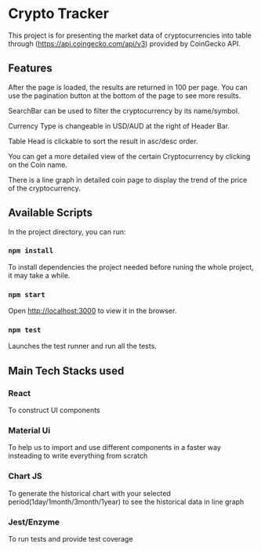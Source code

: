 # Crypto Tracker

This project is for presenting the market data of cryptocurrencies into table through (https://api.coingecko.com/api/v3) provided by CoinGecko API.

## Features

After the page is loaded, the results are returned in 100 per page. You can use the pagination button at the bottom of the page to see more results.

SearchBar can be used to filter the cryptocurrency by its name/symbol.

Currency Type is changeable in USD/AUD at the right of Header Bar.

Table Head is clickable to sort the result in asc/desc order.

You can get a more detailed view of the certain Cryptocurrency by clicking on the Coin name.

There is a line graph in detailed coin page to display the trend of the price of the cryptocurrency.

## Available Scripts

In the project directory, you can run:

### `npm install`

To install dependencies the project needed before runing the whole project, it may take a while.

### `npm start`

Open [http://localhost:3000](http://localhost:3000) to view it in the browser.

### `npm test`

Launches the test runner and run all the tests.


## Main Tech Stacks used

### React

To construct UI components

### Material Ui 

To help us to import and use different components in a faster way insteading to write everything from scratch

### Chart JS

To generate the historical chart with your selected period(1day/1month/3month/1year) to see the historical data in line graph

### Jest/Enzyme

To run tests and provide test coverage
